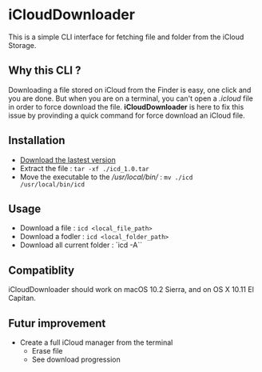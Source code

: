 # iCloudDownloader

This is a simple CLI interface for fetching file and folder from the iCloud Storage. 

## Why this CLI ?

Downloading a file stored on iCloud from the Finder is easy, one click and you are done. But when you are on a terminal, you can't open a *.icloud* file in order to force download the file. **iCloudDownloader** is here to fix this issue by provinding a quick command for force download an iCloud file.

## Installation

* [Download the lastest version](https://github.com/farnots/iCloudDownloader/releases)
* Extract the file : `tar -xf ./icd_1.0.tar`
* Move the executable to the */usr/local/bin/* : `mv ./icd /usr/local/bin/icd`

## Usage

* Download a file : `icd <local_file_path>`
* Download a fodler : `icd <local_folder_path>`
* Download all current folder : `icd -A``

## Compatiblity

iCloudDownloader should work on macOS 10.2 Sierra, and on OS X 10.11 El Capitan.

## Futur improvement

* Create a full iCloud manager from the terminal
    * Erase file
    * See download progression

